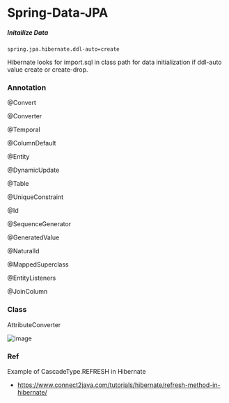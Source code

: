 # Spring-Data-JPA

##### Initailize Data 
 
    spring.jpa.hibernate.ddl-auto=create

Hibernate looks for import.sql in class path for data initialization if ddl-auto value create or create-drop.

### Annotation

  @Convert

  @Converter
  
  @Temporal
  
  @ColumnDefault
  
  @Entity
  
  @DynamicUpdate
  
  @Table
  
  @UniqueConstraint
  
  @Id
  
  @SequenceGenerator
  
  @GeneratedValue
  
  @NaturalId
  
  @MappedSuperclass
  
  @EntityListeners
  
  @JoinColumn
  
### Class

  AttributeConverter
  
  ![image](https://user-images.githubusercontent.com/15135199/82486351-e7d7a580-9b06-11ea-884e-ad3af97bc681.png)

### Ref

Example of CascadeType.REFRESH in Hibernate

- https://www.connect2java.com/tutorials/hibernate/refresh-method-in-hibernate/
